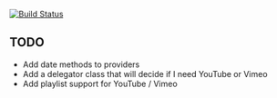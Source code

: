 [![Build Status](https://api.travis-ci.org/karlentwistle/lumiere.png?branch=master)](http://travis-ci.org/karlentwistle/lumiere)

## TODO
* Add date methods to providers
* Add a delegator class that will decide if I need YouTube or Vimeo
* Add playlist support for YouTube / Vimeo
